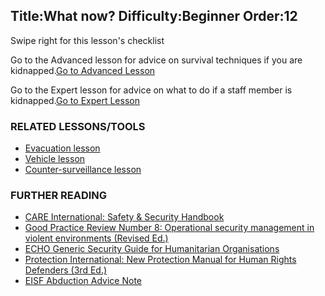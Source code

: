 Title:What now?
Difficulty:Beginner
Order:12
---
<p>Swipe right for this lesson's checklist</p><p>Go to the Advanced lesson for advice on survival techniques if you are kidnapped.<a href="umbrella://lesson/kidnapping/2" class="button yellow">Go to Advanced Lesson</a></p><p>Go to the Expert lesson for advice on what to do if a staff member is kidnapped.<a href="umbrella://lesson/kidnapping/3" class="button purple">Go to Expert Lesson</a></p><h3>RELATED LESSONS/TOOLS</h3><p><ul><li><a href="umbrella://lesson/evacuation">Evacuation lesson</a></li><li><a href="umbrella://lesson/vehicle">Vehicle lesson</a></li><li><a href="umbrella://lesson/counter-surveillance">Counter-surveillance lesson</a></li></ul></p><h3>FURTHER READING</h3><p><ul><li><a href="ngolearning.org/courses/availablecourses/CARE%20Safety%20Course/Shared%20Documents/English_CARE_International_Safety_and_Security_Handbook.pdf">CARE International: Safety & Security Handbook</a></li><li><a href="www.odihpn.org/download/gpr_8_revised2pdf">Good Practice Review Number 8: Operational security management in violent environments (Revised Ed.)</a></li><li><a href="https://www.google.co.uk/url?sa=t&rct=j&q=&esrc=s&source=web&cd=1&cad=rja&uact=8&ved=0CCEQFjAA&url=http%3A%2F%2Fec.europa.eu%2Fecho%2Ffiles%2Fevaluation%2Fwatsan2005%2Fannex_files%2FECHO%2FECHO12%20-%20echo_generic_security_guide_en.doc&ei=kLxAVc6LOILuUP2SgbAE&usg=AFQjCNEXEOcbLeV24f3WolHmDwLq7KJzlQ&sig2=hbnI7wfdrGIHS7mmikBRWA">ECHO Generic Security Guide for Humanitarian Organisations</a></li><li><a href="protectioninternational.org/publication/new-protection-manual-for-human-rights-defenders-3rd-edition/">Protection International: New Protection Manual for Human Rights Defenders (3rd Ed.)</a></li><li><a href="https://www.eisf.eu/wp-content/uploads/2014/09/0541-MO-2010-Advice-Note-Abduction-Kidnapping.doc">EISF Abduction Advice Note</a></li></ul></p>